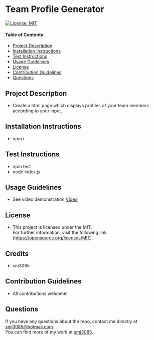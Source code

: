 # Team Profile Generator

  [![License: MIT](https://img.shields.io/badge/License-MIT-yellow.svg)](https://opensource.org/licenses/MIT)
  
  #### Table of Contents
  * [Project Description](#project-description)
  * [Installation Instructions](#installation-instructions)
  * [Test Instructions](#test-instructions)
  * [Usage Guidelines](#usage-guidelines)
  * [License](#license)
  * [Contribution Guidelines](#contribution-guidelines)
  * [Questions](#questions)

  ## Project Description 
  * Create a html page which displays profiles of your team members according to your input. 

  ## Installation Instructions
  * npm i

  ## Test Instructions
  * npm test
  * node index.js

  ## Usage Guidelines
  * See video demonstration
  [Video](https://drive.google.com/file/d/1t7mRiHHSla6Ng89g8XX-eZrscUWbnfT_/view)


  ## License
  * This project is licensed under the MIT. </br>
  For further information, visit the following link (https://opensource.org/licenses/MIT).

  ## Credits
  * sm3085

  ## Contribution Guidelines
  * All contributions welcome! 


  ## Questions
  If you have any questions about the repo, contact me directly at smj3085@hotmail.com. </br>
  You can find more of my work at [smj3085](http://github.com/smj3085).